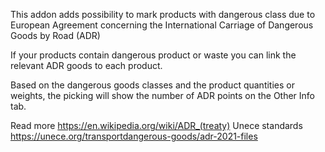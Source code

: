 This addon adds possibility to mark products with dangerous class due to
European Agreement concerning the International Carriage of Dangerous
Goods by Road (ADR)

If your products contain dangerous product or waste you can link the
relevant ADR goods to each product.

Based on the dangerous goods classes and the product quantities or
weights, the picking will show the number of ADR points on the Other
Info tab.

Read more <https://en.wikipedia.org/wiki/ADR_(treaty)> Unece standards
<https://unece.org/transportdangerous-goods/adr-2021-files>
